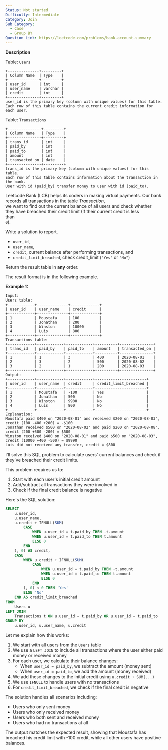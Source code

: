 ```yaml
---
Status: Not started
Difficulty: Intermediate
Category: Join
Sub Category:
  - Case
  - Group BY
Question Link: https://leetcode.com/problems/bank-account-summary
---
```

**Description**

Table: `Users`

```Plain
+--------------+---------+
| Column Name  | Type    |
+--------------+---------+
| user_id      | int     |
| user_name    | varchar |
| credit       | int     |
+--------------+---------+
user_id is the primary key (column with unique values) for this table.
Each row of this table contains the current credit information for each user.
```

Table: `Transactions`

```Plain
+---------------+---------+
| Column Name   | Type    |
+---------------+---------+
| trans_id      | int     |
| paid_by       | int     |
| paid_to       | int     |
| amount        | int     |
| transacted_on | date    |
+---------------+---------+
trans_id is the primary key (column with unique values) for this table.
Each row of this table contains information about the transaction in the bank.
User with id (paid_by) transfer money to user with id (paid_to).
```

Leetcode Bank (LCB) helps its coders in making virtual payments. Our bank records all transactions in the table _Transaction_,  
we want to find out the current balance of all users and check whether  
they have breached their credit limit (If their current credit is less  
than  
`0`).

Write a solution to report.

- `user_id`,
- `user_name`,
- `credit`, current balance after performing transactions, and
- `credit_limit_breached`, check credit_limit (`"Yes"` or `"No"`)

Return the result table in **any** order.

The result format is in the following example.

**Example 1:**

```Plain
Input:
Users table:
+------------+--------------+-------------+
| user_id    | user_name    | credit      |
+------------+--------------+-------------+
| 1          | Moustafa     | 100         |
| 2          | Jonathan     | 200         |
| 3          | Winston      | 10000       |
| 4          | Luis         | 800         |
+------------+--------------+-------------+
Transactions table:
+------------+------------+------------+----------+---------------+
| trans_id   | paid_by    | paid_to    | amount   | transacted_on |
+------------+------------+------------+----------+---------------+
| 1          | 1          | 3          | 400      | 2020-08-01    |
| 2          | 3          | 2          | 500      | 2020-08-02    |
| 3          | 2          | 1          | 200      | 2020-08-03    |
+------------+------------+------------+----------+---------------+
Output:
+------------+------------+------------+-----------------------+
| user_id    | user_name  | credit     | credit_limit_breached |
+------------+------------+------------+-----------------------+
| 1          | Moustafa   | -100       | Yes                   |
| 2          | Jonathan   | 500        | No                    |
| 3          | Winston    | 9900       | No                    |
| 4          | Luis       | 800        | No                    |
+------------+------------+------------+-----------------------+
Explanation:
Moustafa paid $400 on "2020-08-01" and received $200 on "2020-08-03", credit (100 -400 +200) = -$100
Jonathan received $500 on "2020-08-02" and paid $200 on "2020-08-08", credit (200 +500 -200) = $500
Winston received $400 on "2020-08-01" and paid $500 on "2020-08-03", credit (10000 +400 -500) = $9990
Luis did not received any transfer, credit = $800
```

I'll solve this SQL problem to calculate users' current balances and check if they've breached their credit limits.

This problem requires us to:

1. Start with each user's initial credit amount
2. Add/subtract all transactions they were involved in
3. Check if the final credit balance is negative

Here's the SQL solution:

```SQL
SELECT
    u.user_id,
    u.user_name,
    u.credit + IFNULL(SUM(
        CASE
            WHEN u.user_id = t.paid_by THEN -t.amount
            WHEN u.user_id = t.paid_to THEN t.amount
            ELSE 0
        END
    ), 0) AS credit,
    CASE
        WHEN u.credit + IFNULL(SUM(
            CASE
                WHEN u.user_id = t.paid_by THEN -t.amount
                WHEN u.user_id = t.paid_to THEN t.amount
                ELSE 0
            END
        ), 0) < 0 THEN 'Yes'
        ELSE 'No'
    END AS credit_limit_breached
FROM
    Users u
LEFT JOIN
    Transactions t ON u.user_id = t.paid_by OR u.user_id = t.paid_to
GROUP BY
    u.user_id, u.user_name, u.credit
```

Let me explain how this works:

1. We start with all users from the `Users` table
2. We use a `LEFT JOIN` to include all transactions where the user either paid money or received money
3. For each user, we calculate their balance changes:
    - When `user_id = paid_by`, we subtract the amount (money sent)
    - When `user_id = paid_to`, we add the amount (money received)
4. We add these changes to the initial credit using `u.credit + SUM(...)`
5. We use `IFNULL` to handle users with no transactions
6. For `credit_limit_breached`, we check if the final credit is negative

The solution handles all scenarios including:

- Users who only sent money
- Users who only received money
- Users who both sent and received money
- Users who had no transactions at all

The output matches the expected result, showing that Moustafa has breached his credit limit with -100 credit, while all other users have positive balances.